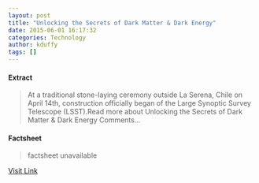 ```yaml
---
layout: post
title: "Unlocking the Secrets of Dark Matter & Dark Energy"
date: 2015-06-01 16:17:32
categories: Technology
author: kduffy
tags: []
---
```



#### Extract
>At a traditional stone-laying ceremony outside La Serena, Chile on April 14th, construction officially began of the Large Synoptic Survey Telescope (LSST).Read more about Unlocking the Secrets of Dark Matter &amp; Dark Energy Comments...

#### Factsheet
>factsheet unavailable

[Visit Link](http://www.pddnet.com/news/2015/06/unlocking-secrets-dark-matter-dark-energy)


